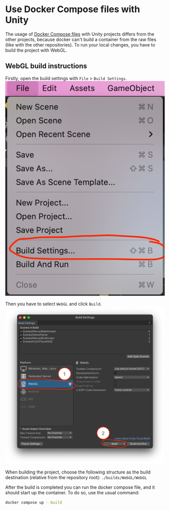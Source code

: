 # Use Docker Compose files with Unity

The usage of [Docker Compose files](../../../install-manuals/all-services/docker_dev.md) with Unity projects differs from the other projects, 
because docker can't build a container from the raw files (like with the other repositories). To run your 
local changes, you have to build the project with WebGL.


## WebGL build instructions

Firstly, open the build settings with `File` > `Build Settings`.  
![Opening the build settings](images/unity-open-build-settings.png)

Then you have to select `WebGL` and click `Build`.  
![Starting the build](images/unity-build-webgl.png)

When building the project, choose the following structure as the build destination (relative from the 
repository root): `./builds/WebGL/WebGL`

After the build is completed you can run the docker compose file, and it should start up the container.
To do so, use the usual command: 
```sh
docker compose up --build
```